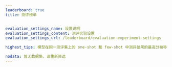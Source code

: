 ```yaml
---
leaderboard: true
title: 测评榜单


evaluation_settings_name: 设置说明
evaluation_settings_content: 测评实验设置
evaluation_settings_url: /leaderboard/evaluation-experiment-settings

highest_tips: 模型在同一测评集上的 one-shot 和 few-shot 中测评结果的最高分被称作 “两者最好” 

nodata: 暂无数据集，请重新筛选
---
```

